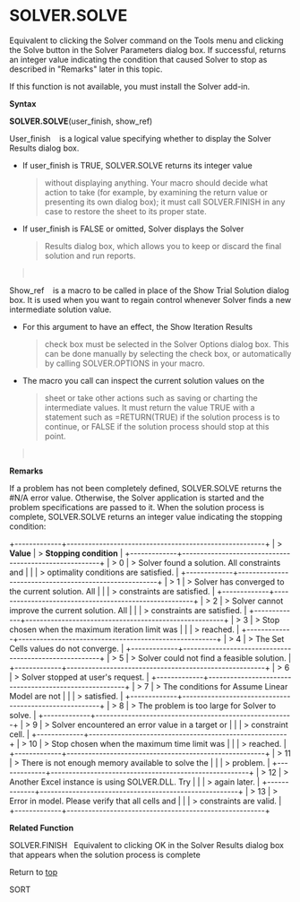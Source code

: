 SOLVER.SOLVE
============

Equivalent to clicking the Solver command on the Tools menu and clicking
the Solve button in the Solver Parameters dialog box. If successful,
returns an integer value indicating the condition that caused Solver to
stop as described in \"Remarks\" later in this topic.

If this function is not available, you must install the Solver add-in.

**Syntax**

**SOLVER.SOLVE**(user\_finish, show\_ref)

User\_finish    is a logical value specifying whether to display the
Solver Results dialog box.

-   If user\_finish is TRUE, SOLVER.SOLVE returns its integer value
    > without displaying anything. Your macro should decide what action
    > to take (for example, by examining the return value or presenting
    > its own dialog box); it must call SOLVER.FINISH in any case to
    > restore the sheet to its proper state.

-   If user\_finish is FALSE or omitted, Solver displays the Solver
    > Results dialog box, which allows you to keep or discard the final
    > solution and run reports.

>  

Show\_ref    is a macro to be called in place of the Show Trial Solution
dialog box. It is used when you want to regain control whenever Solver
finds a new intermediate solution value.

-   For this argument to have an effect, the Show Iteration Results
    > check box must be selected in the Solver Options dialog box. This
    > can be done manually by selecting the check box, or automatically
    > by calling SOLVER.OPTIONS in your macro.

-   The macro you call can inspect the current solution values on the
    > sheet or take other actions such as saving or charting the
    > intermediate values. It must return the value TRUE with a
    > statement such as =RETURN(TRUE) if the solution process is to
    > continue, or FALSE if the solution process should stop at this
    > point.

>  

**Remarks**

If a problem has not been completely defined, SOLVER.SOLVE returns the
\#N/A error value. Otherwise, the Solver application is started and the
problem specifications are passed to it. When the solution process is
complete, SOLVER.SOLVE returns an integer value indicating the stopping
condition:

+-------------+-------------------------------------------------------+
| > **Value** | > **Stopping condition**                              |
+-------------+-------------------------------------------------------+
| > 0         | > Solver found a solution. All constraints and        |
|             | > optimality conditions are satisfied.                |
+-------------+-------------------------------------------------------+
| > 1         | > Solver has converged to the current solution. All   |
|             | > constraints are satisfied.                          |
+-------------+-------------------------------------------------------+
| > 2         | > Solver cannot improve the current solution. All     |
|             | > constraints are satisfied.                          |
+-------------+-------------------------------------------------------+
| > 3         | > Stop chosen when the maximum iteration limit was    |
|             | > reached.                                            |
+-------------+-------------------------------------------------------+
| > 4         | > The Set Cells values do not converge.               |
+-------------+-------------------------------------------------------+
| > 5         | > Solver could not find a feasible solution.          |
+-------------+-------------------------------------------------------+
| > 6         | > Solver stopped at user\'s request.                  |
+-------------+-------------------------------------------------------+
| > 7         | > The conditions for Assume Linear Model are not      |
|             | > satisfied.                                          |
+-------------+-------------------------------------------------------+
| > 8         | > The problem is too large for Solver to solve.       |
+-------------+-------------------------------------------------------+
| > 9         | > Solver encountered an error value in a target or    |
|             | > constraint cell.                                    |
+-------------+-------------------------------------------------------+
| > 10        | > Stop chosen when the maximum time limit was         |
|             | > reached.                                            |
+-------------+-------------------------------------------------------+
| > 11        | > There is not enough memory available to solve the   |
|             | > problem.                                            |
+-------------+-------------------------------------------------------+
| > 12        | > Another Excel instance is using SOLVER.DLL. Try     |
|             | > again later.                                        |
+-------------+-------------------------------------------------------+
| > 13        | > Error in model. Please verify that all cells and    |
|             | > constraints are valid.                              |
+-------------+-------------------------------------------------------+

**Related Function**

SOLVER.FINISH   Equivalent to clicking OK in the Solver Results dialog
box that appears when the solution process is complete

Return to [top](#Q)

SORT
